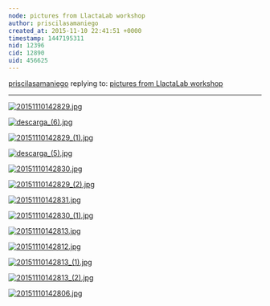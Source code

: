 ```yaml
---
node: pictures from LlactaLab workshop
author: priscilasamaniego
created_at: 2015-11-10 22:41:51 +0000
timestamp: 1447195311
nid: 12396
cid: 12890
uid: 456625
---
```




[priscilasamaniego](../profile/priscilasamaniego) replying to: [pictures from LlactaLab workshop](../notes/liz/11-10-2015/pictures-from-llactalab-workshop)

----
[![20151110142829.jpg](//i.publiclab.org/system/images/photos/000/012/695/medium/20151110142829.jpg)](//i.publiclab.org/system/images/photos/000/012/695/original/20151110142829.jpg)


[![descarga_(6).jpg](//i.publiclab.org/system/images/photos/000/012/696/medium/descarga_%286%29.jpg)](//i.publiclab.org/system/images/photos/000/012/696/original/descarga_%286%29.jpg)


[![20151110142829_(1).jpg](//i.publiclab.org/system/images/photos/000/012/698/medium/20151110142829_%281%29.jpg)](//i.publiclab.org/system/images/photos/000/012/698/original/20151110142829_%281%29.jpg)


[![descarga_(5).jpg](//i.publiclab.org/system/images/photos/000/012/697/medium/descarga_%285%29.jpg)](//i.publiclab.org/system/images/photos/000/012/697/original/descarga_%285%29.jpg)


[![20151110142830.jpg](//i.publiclab.org/system/images/photos/000/012/699/medium/20151110142830.jpg)](//i.publiclab.org/system/images/photos/000/012/699/original/20151110142830.jpg)


[![20151110142829_(2).jpg](//i.publiclab.org/system/images/photos/000/012/700/medium/20151110142829_%282%29.jpg)](//i.publiclab.org/system/images/photos/000/012/700/original/20151110142829_%282%29.jpg)


[![20151110142831.jpg](//i.publiclab.org/system/images/photos/000/012/701/medium/20151110142831.jpg)](//i.publiclab.org/system/images/photos/000/012/701/original/20151110142831.jpg)


[![20151110142830_(1).jpg](//i.publiclab.org/system/images/photos/000/012/702/medium/20151110142830_%281%29.jpg)](//i.publiclab.org/system/images/photos/000/012/702/original/20151110142830_%281%29.jpg)


[![20151110142813.jpg](//i.publiclab.org/system/images/photos/000/012/703/medium/20151110142813.jpg)](//i.publiclab.org/system/images/photos/000/012/703/original/20151110142813.jpg)


[![20151110142812.jpg](//i.publiclab.org/system/images/photos/000/012/704/medium/20151110142812.jpg)](//i.publiclab.org/system/images/photos/000/012/704/original/20151110142812.jpg)


[![20151110142813_(1).jpg](//i.publiclab.org/system/images/photos/000/012/705/medium/20151110142813_%281%29.jpg)](//i.publiclab.org/system/images/photos/000/012/705/original/20151110142813_%281%29.jpg)


[![20151110142813_(2).jpg](//i.publiclab.org/system/images/photos/000/012/706/medium/20151110142813_%282%29.jpg)](//i.publiclab.org/system/images/photos/000/012/706/original/20151110142813_%282%29.jpg)


[![20151110142806.jpg](//i.publiclab.org/system/images/photos/000/012/707/medium/20151110142806.jpg)](//i.publiclab.org/system/images/photos/000/012/707/original/20151110142806.jpg)

